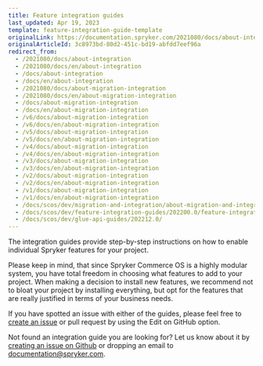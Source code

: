 ```yaml
---
title: Feature integration guides
last_updated: Apr 19, 2023
template: feature-integration-guide-template
originalLink: https://documentation.spryker.com/2021080/docs/about-integration
originalArticleId: 3c8973bd-80d2-451c-bd19-abfdd7eef96a
redirect_from:
  - /2021080/docs/about-integration
  - /2021080/docs/en/about-integration
  - /docs/about-integration
  - /docs/en/about-integration
  - /2021080/docs/about-migration-integration
  - /2021080/docs/en/about-migration-integration
  - /docs/about-migration-integration
  - /docs/en/about-migration-integration
  - /v6/docs/about-migration-integration
  - /v6/docs/en/about-migration-integration
  - /v5/docs/about-migration-integration
  - /v5/docs/en/about-migration-integration
  - /v4/docs/about-migration-integration
  - /v4/docs/en/about-migration-integration
  - /v3/docs/about-migration-integration
  - /v3/docs/en/about-migration-integration
  - /v2/docs/about-migration-integration
  - /v2/docs/en/about-migration-integration
  - /v1/docs/about-migration-integration
  - /v1/docs/en/about-migration-integration
  - /docs/scos/dev/migration-and-integration/about-migration-and-integration-guides.html
  - /docs/scos/dev/feature-integration-guides/202200.0/feature-integration-guides.html
  - /docs/scos/dev/glue-api-guides/202212.0/
---
```


The integration guides provide step-by-step instructions on how to enable individual Spryker features for your project.

Please keep in mind, that since Spryker Commerce OS is a highly modular system, you have total freedom in choosing what features to add to your project. When making a decision to install new features, we recommend not to bloat your project by installing everything, but opt for the features that are really justified in terms of your business needs.

If you have spotted an issue with either of the guides, please feel free to [create an issue](https://github.com/spryker/spryker-docs/issues) or pull request by using the Edit on GitHub option.

Not found an integration guide you are looking for? Let us know about it by [creating an issue on Github](https://github.com/spryker/spryker-docs/issues) or dropping an email to [documentation@spryker.com](mailto:documentation@spryker.com).
